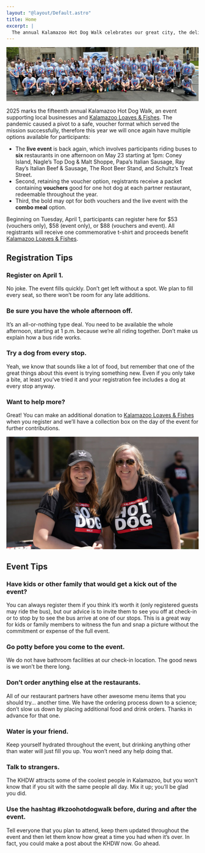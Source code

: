 ```yaml
---
layout: "@layout/Default.astro"
title: Home
excerpt: |
  The annual Kalamazoo Hot Dog Walk celebrates our great city, the delicious frankfurters found within its borders, and supports the important work at Kalamazoo Loaves & Fishes.
---
```


![Hot dog walkers](../images/walkers.webp)

2025 marks the fifteenth annual Kalamazoo Hot Dog Walk, an event supporting
local businesses and [Kalamazoo Loaves & Fishes][]. The pandemic caused a pivot
to a safe, voucher format which served the mission successfully, therefore this
year we will once again have multiple options available for participants:

- The **live event** is back again, which involves participants riding buses
  to **six** restaurants in one afternoon on May 23 starting at 1pm: Coney
  Island, Nagle’s Top Dog & Malt Shoppe, Papa’s Italian Sausage, Ray Ray’s
  Italian Beef & Sausage, The Root Beer Stand, and Schultz’s Treat Street.
- Second, retaining the voucher option, registrants receive a packet containing
  **vouchers** good for one hot dog at each partner restaurant, redeemable
  throughout the year.
- Third, the bold may opt for both vouchers and the live event with the
  **combo meal** option.

Beginning on Tuesday, April 1, participants can register here for $53 (vouchers
only), $58 (event only), or $88 (vouchers and event). All registrants will
receive one commemorative t-shirt and proceeds benefit [Kalamazoo Loaves &
Fishes][].

## Registration Tips

### Register on April 1.

No joke. The event fills quickly. Don’t get left without a spot. We plan to fill
every seat, so there won’t be room for any late additions.

### Be sure you have the whole afternoon off.

It’s an all-or-nothing type deal. You need to be available the whole afternoon,
starting at 1 p.m. because we’re all riding together. Don’t make us explain how
a bus ride works.

### Try a dog from every stop.

Yeah, we know that sounds like a lot of food, but remember that one of the great
things about this event is trying something new. Even if you only take a bite,
at least you’ve tried it and your registration fee includes a dog at every stop
anyway.

### Want to help more?

Great! You can make an additional donation to [Kalamazoo Loaves & Fishes][] when
you register and we’ll have a collection box on the day of the event for further
contributions.

![More walkers](../images/klf.webp)

## Event Tips

### Have kids or other family that would get a kick out of the event?

You can always register them if you think it’s worth it (only registered guests
may ride the bus), but our advice is to invite them to see you off at check-in
or to stop by to see the bus arrive at one of our stops. This is a great way for
kids or family members to witness the fun and snap a picture without the
commitment or expense of the full event.

### Go potty before you come to the event.

We do not have bathroom facilities at our check-in location. The good news is we
won’t be there long.

### Don’t order anything else at the restaurants.

All of our restaurant partners have other awesome menu items that you should
try… another time. We have the ordering process down to a science; don’t slow us
down by placing additional food and drink orders. Thanks in advance for that
one.

### Water is your friend.

Keep yourself hydrated throughout the event, but drinking anything other than
water will just fill you up. You won’t need any help doing that.

### Talk to strangers.

The KHDW attracts some of the coolest people in Kalamazoo, but you won’t know
that if you sit with the same people all day. Mix it up; you’ll be glad you did.

### Use the hashtag #kzoohotdogwalk before, during and after the event.

Tell everyone that you plan to attend, keep them updated throughout the event
and then let them know how great a time you had when it’s over. In fact, you
could make a post about the KHDW now. Go ahead.

[kalamazoo loaves & fishes]: https://kzoolf.org
